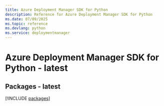 ```yaml
---
title: Azure Deployment Manager SDK for Python
description: Reference for Azure Deployment Manager SDK for Python
ms.date: 07/09/2025
ms.topic: reference
ms.devlang: python
ms.service: deploymentmanager
---
```

# Azure Deployment Manager SDK for Python - latest
## Packages - latest
[!INCLUDE [packages](deployment-manager-index.md)]